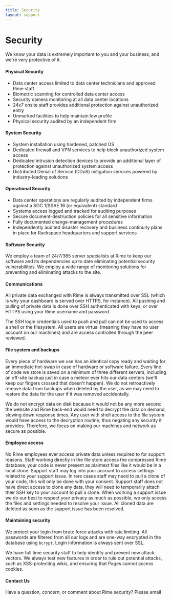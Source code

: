 ```yaml
---
title: Security
layout: support
---
```


<h1 class="mdl-typography--font-light">Security</h1>

<p>We know your data is extremely important to you and your business, and we're very protective of it.</p>

<h4>Physical Security</h4>
<ul>
    <li>Data center access limited to data center technicians and approved Rime staff</li>
    <li>Biometric scanning for controlled data center access</li>
    <li>Security camera monitoring at all data center locations</li>
    <li>24x7 onsite staff provides additional protection against unauthorized entry</li>
    <li>Unmarked facilities to help maintain low profile</li>
    <li>Physical security audited by an independent firm</li>
</ul>

<h4>System Security</h4>
<ul>
    <li>System installation using hardened, patched OS</li>
    <li>Dedicated firewall and VPN services to help block unauthorized system access</li>
    <li>Dedicated intrusion detection devices to provide an additional layer of protection against unauthorized system access</li>
    <li>Distributed Denial of Service (DDoS) mitigation services powered by industry-leading solutions</li>
</ul>

<h4>Operational Security</h4>
<ul>
    <li>Data center operations are regularly audited by independent firms against a SOC 1/SSAE 16 (or equivalent) standard</li>
    <li>Systems access logged and tracked for auditing purposes</li>
    <li>Secure document-destruction policies for all sensitive information</li>
    <li>Fully documented change-management procedures</li>
    <li>Independently audited disaster recovery and business continuity plans in place for Rackspace headquarters and support services</li>
</ul>

<h4>Software Security</h4>
<p>We employ a team of 24/7/365 server specialists at Rime to keep our software and its dependencies up to date eliminating potential security vulnerabilities. We employ a wide range of monitoring solutions for preventing and eliminating attacks to the site.</p>

<h4>Communications</h4>
<p>All private data exchanged with Rime is always transmitted over SSL (which is why your dashboard is served over HTTPS, for instance). All pushing and pulling of private data is done over SSH authenticated with keys, or over HTTPS using your Rime username and password.</p>
<p>The SSH login credentials used to push and pull can not be used to access a shell or the filesystem. All users are virtual (meaning they have no user account on our machines) and are access controlled through the peer reviewed.</p>

<h4>File system and backups</h4>
<p>Every piece of hardware we use has an identical copy ready and waiting for an immediate hot-swap in case of hardware or software failure. Every line of code we store is saved on a minimum of three different servers, including an off-site backup just in case a meteor ever hits our data centers (we'll keep our fingers crossed that doesn't happen). We do not retroactively remove data from backups when deleted by the user, as we may need to restore the data for the user if it was removed accidentally.</p>
<p>We do not encrypt data on disk because it would not be any more secure: the website and Rime back-end would need to decrypt the data on demand, slowing down response times.  Any user with shell access to the file system would have access to the decryption routine, thus negating any security it provides. Therefore, we focus on making our machines and network as secure as possible.</p>

<h4>Employee access</h4>
<p>No Rime employees ever access private data unless required to for support reasons.  Staff working directly in the file store access the compressed Rime database, your code is never present as plaintext files like it would be in a local clone.  Support staff may log into your account to access settings related to your support issue.  In rare cases staff may need to pull a clone of your code, this will only be done with your consent.  Support staff does not have direct access to clone any data, they will need to temporarily attach their SSH key to your account to pull a clone.  When working a support issue we do our best to respect your privacy as much as possible, we only access the files and settings needed to resolve your issue.  All cloned data are deleted as soon as the support issue has been resolved.</p>

<h4>Maintaining security</h4>
<p>We protect your login from brute force attacks with rate limiting.  All passwords are filtered from all our logs and are one-way encrypted in the database using <code>bcrypt</code>.  Login information is always sent over SSL.</p>
<p>We have full time security staff to help identify and prevent new attack vectors. We always test new features in order to rule out potential attacks, such as XSS-protecting wikis, and ensuring that Pages cannot access cookies.</p>

<!-- <h4>Credit card safety</h4>
<p>When you sign up for a paid account on Rime, we do not store any of your card information on our servers. It's handed off to <a href="https://braintreepaymentsolutions.com">Braintree Payment Solutions</a>, a company dedicated to storing your sensitive data on <a href="https://en.wikipedia.org/wiki/Payment_Card_Industry_Data_Security_Standard">PCI-Compliant</a> servers.</p> -->

<h4>Contact Us</h4>
<p>Have a question, concern, or comment about Rime security? Please email <?php echo mailto('support@rime.co.</p>